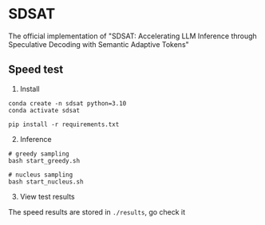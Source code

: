 # SDSAT
The official implementation of "SDSAT: Accelerating LLM Inference through Speculative Decoding with Semantic Adaptive Tokens"


## Speed test

1. Install

```shell
conda create -n sdsat python=3.10
conda activate sdsat

pip install -r requirements.txt
```

2. Inference


```shell
# greedy sampling
bash start_greedy.sh

# nucleus sampling
bash start_nucleus.sh
```

3. View test results

The speed results are stored in `./results`, go check it


